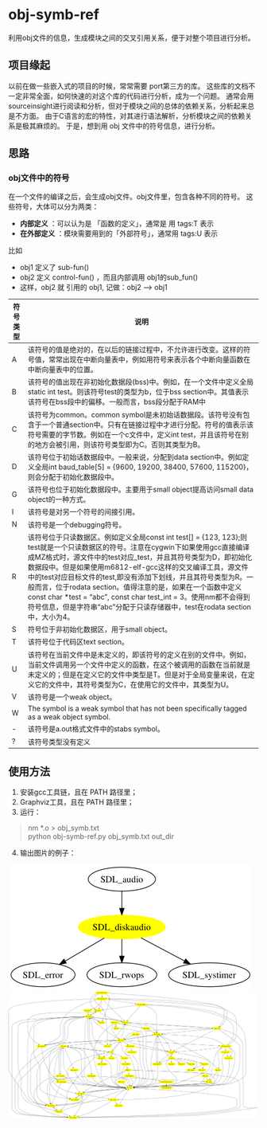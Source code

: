# obj-symb-ref

利用obj文件的信息，生成模块之间的交叉引用关系，便于对整个项目进行分析。

## 项目缘起
以前在做一些嵌入式的项目的时候，常常需要 port第三方的库。
这些库的文档不一定非常全面，如何快速的对这个库的代码进行分析，成为一个问题。
通常会用sourceinsight进行阅读和分析，但对于模块之间的总体的依赖关系，分析起来总是不方面。
由于C语言的宏的特性，对其进行语法解析，分析模块之间的依赖关系是极其麻烦的。
于是，想到用 obj 文件中的符号信息，进行分析。

## 思路

### obj文件中的符号

在一个文件的编译之后，会生成obj文件。obj文件里，包含各种不同的符号。
这些符号，大体可以分为两类：

- **内部定义** ：可以认为是 「函数的定义」，通常是 用 tags:T 表示
- **在外部定义** ：模块需要用到的「外部符号」，通常用 tags:U 表示

比如 
* obj1 定义了 sub-fun() 
* obj2 定义 control-fun() ，而且内部调用 obj1的sub_fun()
* 这样，obj2 就 引用的 obj1, 记做：obj2 --> obj1


| 符号类型	| 说明                    |
|-----------|------------------------|
|A	| 该符号的值是绝对的，在以后的链接过程中，不允许进行改变。这样的符号值，常常出现在中断向量表中，例如用符号来表示各个中断向量函数在中断向量表中的位置。|
|B	|该符号的值出现在非初始化数据段(bss)中。例如，在一个文件中定义全局static int test。则该符号test的类型为b，位于bss section中。其值表示该符号在bss段中的偏移。一般而言，bss段分配于RAM中 |
| C	|该符号为common。common symbol是未初始话数据段。该符号没有包含于一个普通section中。只有在链接过程中才进行分配。符号的值表示该符号需要的字节数。例如在一个c文件中，定义int test，并且该符号在别的地方会被引用，则该符号类型即为C。否则其类型为B。|
| D	| 该符号位于初始话数据段中。一般来说，分配到data section中。例如定义全局int baud_table[5] = {9600, 19200, 38400, 57600, 115200}，则会分配于初始化数据段中。|
| G	| 该符号也位于初始化数据段中。主要用于small object提高访问small data object的一种方式。|
| I	| 该符号是对另一个符号的间接引用。 |
| N | 该符号是一个debugging符号。|
| R	| 该符号位于只读数据区。例如定义全局const int test[] = {123, 123};则test就是一个只读数据区的符号。注意在cygwin下如果使用gcc直接编译成MZ格式时，源文件中的test对应_test，并且其符号类型为D，即初始化数据段中。但是如果使用m6812-elf-gcc这样的交叉编译工具，源文件中的test对应目标文件的test,即没有添加下划线，并且其符号类型为R。一般而言，位于rodata section。值得注意的是，如果在一个函数中定义const char *test = “abc”, const char test_int = 3。使用nm都不会得到符号信息，但是字符串“abc”分配于只读存储器中，test在rodata section中，大小为4。|
| S	| 符号位于非初始化数据区，用于small object。|
| T	| 该符号位于代码区text section。|
| U	| 该符号在当前文件中是未定义的，即该符号的定义在别的文件中。例如，当前文件调用另一个文件中定义的函数，在这个被调用的函数在当前就是未定义的；但是在定义它的文件中类型是T。但是对于全局变量来说，在定义它的文件中，其符号类型为C，在使用它的文件中，其类型为U。|
| V	| 该符号是一个weak object。|
| W	| The symbol is a weak symbol that has not been specifically tagged as a weak object symbol.|
| -	| 该符号是a.out格式文件中的stabs symbol。|
| ?	| 该符号类型没有定义 |



## 使用方法

1. 安装gcc工具链，且在 PATH 路径里；
2. Graphviz工具，且在 PATH 路径里；
3. 运行：<br>
> nm *.o > obj_symb.txt <br>
> python obj-symb-ref.py obj_symb.txt out_dir <br>

4. 输出图片的例子：

![图片1](https://github.com/randomatom/obj-symb-ref/raw/master/image/exam1.png)
![图片2](https://github.com/randomatom/obj-symb-ref/raw/master/image/exam_all.png)

